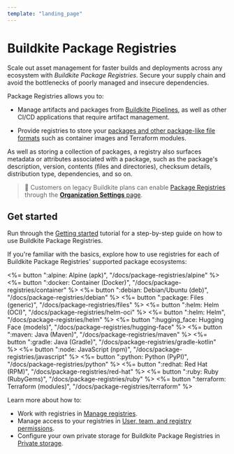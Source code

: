 ```yaml
---
template: "landing_page"
---
```


# Buildkite Package Registries

Scale out asset management for faster builds and deployments across any ecosystem with _Buildkite Package Registries_. Secure your supply chain and avoid the bottlenecks of poorly managed and insecure dependencies.

Package Registries allows you to:

- Manage artifacts and packages from [Buildkite Pipelines](/docs/pipelines), as well as other CI/CD applications that require artifact management.

- Provide registries to store your [packages and other package-like file formats](/docs/package-registries/background) such as container images and Terraform modules.

As well as storing a collection of packages, a registry also surfaces metadata or attributes associated with a package, such as the package's description, version, contents (files and directories), checksum details, distribution type, dependencies, and so on.

> 📘
> Customers on legacy Buildkite plans can enable [Package Registries](https://buildkite.com/platform/package-registries) through the [**Organization Settings** page](/docs/package-registries/security/permissions#enabling-buildkite-packages).

## Get started

Run through the [Getting started](/docs/package-registries/getting-started) tutorial for a step-by-step guide on how to use Buildkite Package Registries.

If you're familiar with the basics, explore how to use registries for each of Buildkite Package Registries' supported package ecosystems:

<!-- vale off -->

<div class="ButtonGroup">
  <%= button ":alpine: Alpine (apk)", "/docs/package-registries/alpine" %>
  <%= button ":docker: Container (Docker)", "/docs/package-registries/container" %>
  <%= button ":debian: Debian/Ubuntu (deb)", "/docs/package-registries/debian" %>
  <%= button ":package: Files (generic)", "/docs/package-registries/files" %>
  <%= button ":helm: Helm (OCI)", "/docs/package-registries/helm-oci" %>
  <%= button ":helm: Helm", "/docs/package-registries/helm" %>
  <%= button ":hugging_face: Hugging Face (models)", "/docs/package-registries/hugging-face" %>
  <%= button ":maven: Java (Maven)", "/docs/package-registries/maven" %>
  <%= button ":gradle: Java (Gradle)", "/docs/package-registries/gradle-kotlin" %>
  <%= button ":node: JavaScript (npm)", "/docs/package-registries/javascript" %>
  <%= button ":python: Python (PyPI)", "/docs/package-registries/python" %>
  <%= button ":redhat: Red Hat (RPM)", "/docs/package-registries/red-hat" %>
  <%= button ":ruby: Ruby (RubyGems)", "/docs/package-registries/ruby" %>
  <%= button ":terraform: Terraform (modules)", "/docs/package-registries/terraform" %>
</div>

<!-- vale on -->

Learn more about how to:

- Work with registries in [Manage registries](/docs/package-registries/manage-registries).
- Manage access to your registries in [User, team, and registry permissions](/docs/package-registries/security/permissions).
- Configure your own private storage for Buildkite Package Registries in [Private storage](/docs/package-registries/private-storage).
